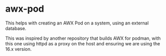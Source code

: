 # awx-pod

This helps with creating an AWX Pod on a system, using an external database.

This was inspired by another repository that builds AWX for podman, with this
one using httpd as a proxy on the host and ensuring we are using the 16.x
version.
